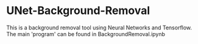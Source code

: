 # UNet-Background-Removal

This is a background removal tool using Neural Networks and Tensorflow. The main 'program' can be found in BackgroundRemoval.ipynb

